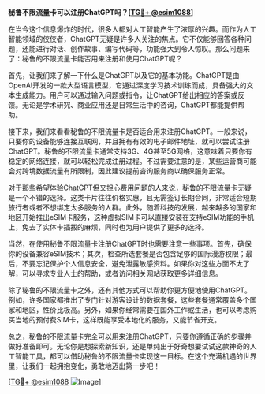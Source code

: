 **秘鲁不限流量卡可以注册ChatGPT吗？[[TG💪+ @esim1088](https://t.me/s/esim1088)]**

在当今这个信息爆炸的时代，很多人都对人工智能产生了浓厚的兴趣。而作为人工智能领域的佼佼者，ChatGPT无疑是许多人关注的焦点。它不仅能够回答各种问题，还能进行对话、创作故事、编写代码等，功能强大到令人惊叹。那么问题来了：秘鲁的不限流量卡能否用来注册和使用ChatGPT呢？

首先，让我们来了解一下什么是ChatGPT以及它的基本功能。ChatGPT是由OpenAI开发的一款大型语言模型，它通过深度学习技术训练而成，具备强大的文本生成能力。用户可以通过输入问题或指令，让ChatGPT给出相应的答案或反馈。无论是学术研究、商业应用还是日常生活中的咨询，ChatGPT都能提供帮助。

接下来，我们来看看秘鲁的不限流量卡是否适合用来注册ChatGPT。一般来说，只要你的设备能够连接互联网，并且拥有有效的电子邮件地址，就可以尝试注册ChatGPT。秘鲁的不限流量卡通常支持3G、4G甚至5G网络，这意味着只要你有稳定的网络连接，就可以轻松完成注册过程。不过需要注意的是，某些运营商可能会对跨境数据流量有所限制，因此建议提前咨询服务商以确保服务正常。

对于那些希望体验ChatGPT但又担心费用问题的人来说，秘鲁的不限流量卡无疑是一个不错的选择。这类卡片往往价格实惠，且无需签订长期合同，非常适合短期旅行者或者不想绑定太多服务的人群。此外，随着科技的发展，越来越多的国家和地区开始推出eSIM卡服务，这种虚拟SIM卡可以直接安装在支持eSIM功能的手机上，免去了实体卡插拔的麻烦，同时也为用户提供了更多的选择。

当然，在使用秘鲁不限流量卡注册ChatGPT时也需要注意一些事项。首先，确保你的设备兼容eSIM技术；其次，检查所选套餐是否包含足够的国际漫游权限；最后，不要忘记保护个人信息安全，避免泄露敏感资料。如果你对这些方面不太了解，可以寻求专业人士的帮助，或者访问相关网站获取更多详细信息。

除了秘鲁的不限流量卡之外，还有其他方式可以帮助你更方便地使用ChatGPT。例如，许多国家都推出了专门针对游客设计的数据套餐，这些套餐通常覆盖多个国家和地区，性价比极高。另外，如果你经常需要在国外工作或生活，也可以考虑购买当地的预付费SIM卡，这样既能享受本地化的服务，又能节省开支。

总之，秘鲁的不限流量卡完全可以用来注册ChatGPT，只要你遵循正确的步骤并做好准备即可。无论你是想探索新知识，还是单纯出于好奇想要试试这款神奇的人工智能工具，都可以借助秘鲁的不限流量卡实现这一目标。在这个充满机遇的世界里，让我们一起拥抱变化，勇敢地迈出第一步吧！

[[TG💪+ @esim1088](https://t.me/s/esim1088) ![Image](https://i.postimg.cc/4NQfJmqS/Snipaste-2025-05-13-00-14-12.png)]